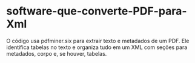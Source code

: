 # software-que-converte-PDF-para-Xml
O código usa pdfminer.six para extrair texto e metadados de um PDF. Ele identifica tabelas no texto e organiza tudo em um XML com seções para metadados, corpo e, se houver, tabelas.
